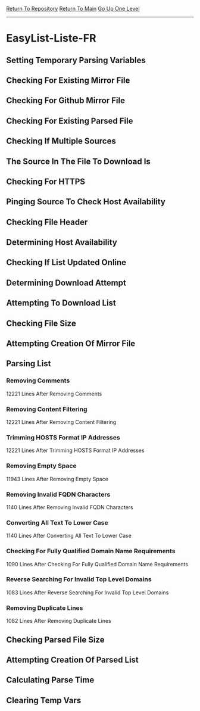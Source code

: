 [Return To Repository](https://github.com/deathbybandaid/piholeparser/)
[Return To Main](https://github.com/deathbybandaid/piholeparser/blob/master/RecentRunLogs/Mainlog.md)
[Go Up One Level](https://github.com/deathbybandaid/piholeparser/blob/master/RecentRunLogs/TopLevelScripts/30-Processing-Blacklists.md)
____________________________________
# EasyList-Liste-FR
## Setting Temporary Parsing Variables
## Checking For Existing Mirror File
## Checking For Github Mirror File
## Checking For Existing Parsed File
## Checking If Multiple Sources
## The Source In The File To Download Is
## Checking For HTTPS
## Pinging Source To Check Host Availability
## Checking File Header
## Determining Host Availability
## Checking If List Updated Online
## Determining Download Attempt
## Attempting To Download List
## Checking File Size
## Attempting Creation Of Mirror File
## Parsing List
### Removing Comments
12221 Lines After Removing Comments
### Removing Content Filtering
12221 Lines After Removing Content Filtering
### Trimming HOSTS Format IP Addresses
12221 Lines After Trimming HOSTS Format IP Addresses
### Removing Empty Space
11943 Lines After Removing Empty Space
### Removing Invalid FQDN Characters
1140 Lines After Removing Invalid FQDN Characters
### Converting All Text To Lower Case
1140 Lines After Converting All Text To Lower Case
### Checking For Fully Qualified Domain Name Requirements
1090 Lines After Checking For Fully Qualified Domain Name Requirements
### Reverse Searching For Invalid Top Level Domains
1083 Lines After Reverse Searching For Invalid Top Level Domains
### Removing Duplicate Lines
1082 Lines After Removing Duplicate Lines
## Checking Parsed File Size
## Attempting Creation Of Parsed List
## Calculating Parse Time
## Clearing Temp Vars
